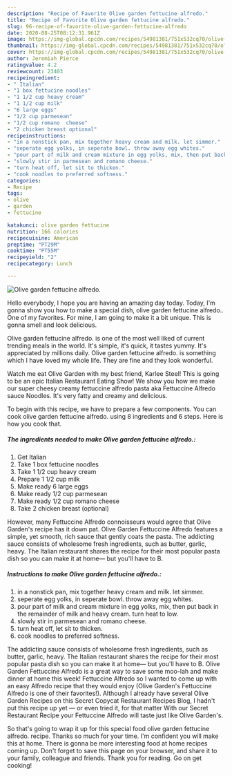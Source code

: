 ```yaml
---
description: "Recipe of Favorite Olive garden fettucine alfredo."
title: "Recipe of Favorite Olive garden fettucine alfredo."
slug: 96-recipe-of-favorite-olive-garden-fettucine-alfredo
date: 2020-08-25T08:12:31.961Z
image: https://img-global.cpcdn.com/recipes/54981381/751x532cq70/olive-garden-fettucine-alfredo-recipe-main-photo.jpg
thumbnail: https://img-global.cpcdn.com/recipes/54981381/751x532cq70/olive-garden-fettucine-alfredo-recipe-main-photo.jpg
cover: https://img-global.cpcdn.com/recipes/54981381/751x532cq70/olive-garden-fettucine-alfredo-recipe-main-photo.jpg
author: Jeremiah Pierce
ratingvalue: 4.2
reviewcount: 23403
recipeingredient:
- " Italian"
- "1 box fettucine noodles"
- "1 1/2 cup heavy cream"
- "1 1/2 cup milk"
- "6 large eggs"
- "1/2 cup parmesean"
- "1/2 cup romano  cheese"
- "2 chicken breast optional"
recipeinstructions:
- "in a nonstick pan, mix together heavy cream and milk. let simmer."
- "seperate egg yolks, in seperate bowl. throw away egg whites."
- "pour part of milk and cream mixture in egg yolks, mix, then put back in the remainder of milk and heavy cream. turn heat to low."
- "slowly stir in parmesean and romano cheese."
- "turn heat off, let sit to thicken."
- "cook noodles to preferred softness."
categories:
- Recipe
tags:
- olive
- garden
- fettucine

katakunci: olive garden fettucine 
nutrition: 166 calories
recipecuisine: American
preptime: "PT29M"
cooktime: "PT55M"
recipeyield: "2"
recipecategory: Lunch

---
```



![Olive garden fettucine alfredo.](https://img-global.cpcdn.com/recipes/54981381/751x532cq70/olive-garden-fettucine-alfredo-recipe-main-photo.jpg)

Hello everybody, I hope you are having an amazing day today. Today, I'm gonna show you how to make a special dish, olive garden fettucine alfredo.. One of my favorites. For mine, I am going to make it a bit unique. This is gonna smell and look delicious.

Olive garden fettucine alfredo. is one of the most well liked of current trending meals in the world. It's simple, it's quick, it tastes yummy. It's appreciated by millions daily. Olive garden fettucine alfredo. is something which I have loved my whole life. They are fine and they look wonderful.

Watch me eat Olive Garden with my best friend, Karlee Steel! This is going to be an epic Italian Restaurant Eating Show! We show you how we make our super cheesy creamy fettuccine alfredo pasta aka Fettuccine Alfredo sauce Noodles. It&#39;s very fatty and creamy and delicious.


To begin with this recipe, we have to prepare a few components. You can cook olive garden fettucine alfredo. using 8 ingredients and 6 steps. Here is how you cook that.

<!--inarticleads1-->

##### The ingredients needed to make Olive garden fettucine alfredo.:

1. Get  Italian
1. Take 1 box fettucine noodles
1. Take 1 1/2 cup heavy cream
1. Prepare 1 1/2 cup milk
1. Make ready 6 large eggs
1. Make ready 1/2 cup parmesean
1. Make ready 1/2 cup romano  cheese
1. Take 2 chicken breast (optional)


However, many Fettuccine Alfredo connoisseurs would agree that Olive Garden&#39;s recipe has it down pat. Olive Garden Fettuccine Alfredo features a simple, yet smooth, rich sauce that gently coats the pasta. The addicting sauce consists of wholesome fresh ingredients, such as butter, garlic, heavy. The Italian restaurant shares the recipe for their most popular pasta dish so you can make it at home— but you&#39;ll have to B. 

<!--inarticleads2-->

##### Instructions to make Olive garden fettucine alfredo.:

1. in a nonstick pan, mix together heavy cream and milk. let simmer.
1. seperate egg yolks, in seperate bowl. throw away egg whites.
1. pour part of milk and cream mixture in egg yolks, mix, then put back in the remainder of milk and heavy cream. turn heat to low.
1. slowly stir in parmesean and romano cheese.
1. turn heat off, let sit to thicken.
1. cook noodles to preferred softness.


The addicting sauce consists of wholesome fresh ingredients, such as butter, garlic, heavy. The Italian restaurant shares the recipe for their most popular pasta dish so you can make it at home— but you&#39;ll have to B. Olive Garden Fettuccine Alfredo is a great way to save some moo-lah and make dinner at home this week! Fettuccine Alfredo so I wanted to come up with an easy Alfredo recipe that they would enjoy (Olive Garden&#39;s Fettuccine Alfredo is one of their favorites!). Although I already have several Olive Garden Recipes on this Secret Copycat Restaurant Recipes Blog, I hadn&#39;t put this recipe up yet — or even tried it, for that matter With our Secret Restaurant Recipe your Fettuccine Alfredo will taste just like Olive Garden&#39;s. 

So that's going to wrap it up for this special food olive garden fettucine alfredo. recipe. Thanks so much for your time. I'm confident you will make this at home. There is gonna be more interesting food at home recipes coming up. Don't forget to save this page on your browser, and share it to your family, colleague and friends. Thank you for reading. Go on get cooking!

